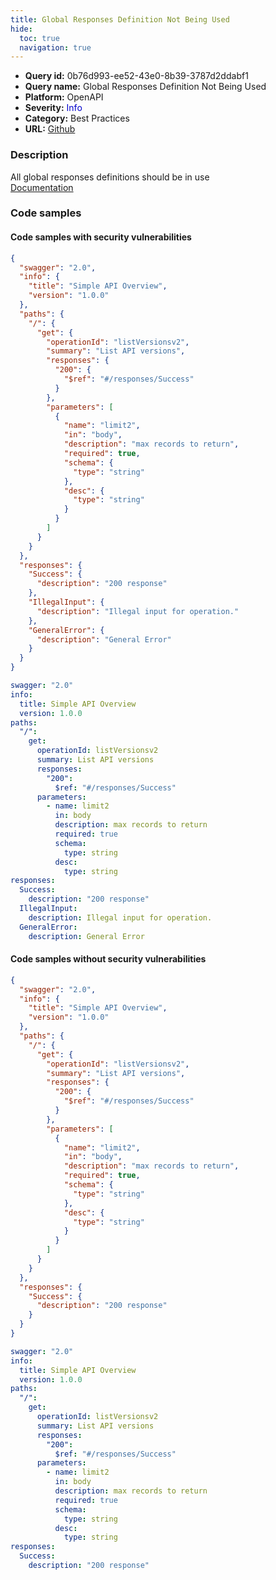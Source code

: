 ```yaml
---
title: Global Responses Definition Not Being Used
hide:
  toc: true
  navigation: true
---
```


<style>
  .highlight .hll {
    background-color: #ff171742;
  }
  .md-content {
    max-width: 1100px;
    margin: 0 auto;
  }
</style>

-   **Query id:** 0b76d993-ee52-43e0-8b39-3787d2ddabf1
-   **Query name:** Global Responses Definition Not Being Used
-   **Platform:** OpenAPI
-   **Severity:** <span style="color:#00C">Info</span>
-   **Category:** Best Practices
-   **URL:** [Github](https://github.com/Checkmarx/kics/tree/master/assets/queries/openAPI/2.0/unused_response_definition)

### Description
All global responses definitions should be in use<br>
[Documentation](https://swagger.io/specification/v2/#responsesDefinitionsObject)

### Code samples
#### Code samples with security vulnerabilities
```json title="Postitive test num. 1 - json file" hl_lines="41 38"
{
  "swagger": "2.0",
  "info": {
    "title": "Simple API Overview",
    "version": "1.0.0"
  },
  "paths": {
    "/": {
      "get": {
        "operationId": "listVersionsv2",
        "summary": "List API versions",
        "responses": {
          "200": {
            "$ref": "#/responses/Success"
          }
        },
        "parameters": [
          {
            "name": "limit2",
            "in": "body",
            "description": "max records to return",
            "required": true,
            "schema": {
              "type": "string"
            },
            "desc": {
              "type": "string"
            }
          }
        ]
      }
    }
  },
  "responses": {
    "Success": {
      "description": "200 response"
    },
    "IllegalInput": {
      "description": "Illegal input for operation."
    },
    "GeneralError": {
      "description": "General Error"
    }
  }
}

```
```yaml title="Postitive test num. 2 - yaml file" hl_lines="25 27"
swagger: "2.0"
info:
  title: Simple API Overview
  version: 1.0.0
paths:
  "/":
    get:
      operationId: listVersionsv2
      summary: List API versions
      responses:
        "200":
          $ref: "#/responses/Success"
      parameters:
        - name: limit2
          in: body
          description: max records to return
          required: true
          schema:
            type: string
          desc:
            type: string
responses:
  Success:
    description: "200 response"
  IllegalInput:
    description: Illegal input for operation.
  GeneralError:
    description: General Error

```


#### Code samples without security vulnerabilities
```json title="Negative test num. 1 - json file"
{
  "swagger": "2.0",
  "info": {
    "title": "Simple API Overview",
    "version": "1.0.0"
  },
  "paths": {
    "/": {
      "get": {
        "operationId": "listVersionsv2",
        "summary": "List API versions",
        "responses": {
          "200": {
            "$ref": "#/responses/Success"
          }
        },
        "parameters": [
          {
            "name": "limit2",
            "in": "body",
            "description": "max records to return",
            "required": true,
            "schema": {
              "type": "string"
            },
            "desc": {
              "type": "string"
            }
          }
        ]
      }
    }
  },
  "responses": {
    "Success": {
      "description": "200 response"
    }
  }
}

```
```yaml title="Negative test num. 2 - yaml file"
swagger: "2.0"
info:
  title: Simple API Overview
  version: 1.0.0
paths:
  "/":
    get:
      operationId: listVersionsv2
      summary: List API versions
      responses:
        "200":
          $ref: "#/responses/Success"
      parameters:
        - name: limit2
          in: body
          description: max records to return
          required: true
          schema:
            type: string
          desc:
            type: string
responses:
  Success:
    description: "200 response"

```

